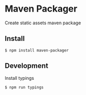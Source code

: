 # Maven Packager
Create static assets maven package

## Install

`$ npm install maven-packager`

## Development

Install typings

`$ npm run typings`
